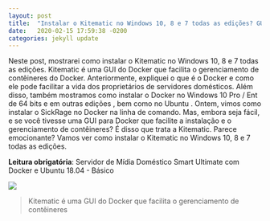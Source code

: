 ```yaml
---
layout: post
title:  "Instalar o Kitematic no Windows 10, 8 e 7 todas as edições? GUI para Docker"
date:   2020-02-15 17:59:38 -0200
categories: jekyll update
---
```



Neste post, mostrarei como instalar o Kitematic no Windows 10, 8 e 7 todas as edições. Kitematic é uma GUI do Docker que facilita o gerenciamento de contêineres do Docker. Anteriormente, expliquei o que é o Docker e como ele pode facilitar a vida dos proprietários de servidores domésticos. Além disso, também mostramos como instalar o Docker no Windows 10 Pro / Ent de 64 bits e em outras edições , bem como no Ubuntu . Ontem, vimos como instalar o SickRage no Docker na linha de comando. Mas, embora seja fácil, e se você tivesse uma GUI para Docker que facilite a instalação e o gerenciamento de contêineres? É disso que trata a Kitematic. Parece emocionante? Vamos ver como instalar o Kitematic no Windows 10, 8 e 7 todas as edições.

**Leitura obrigatória**: Servidor de Mídia Doméstico Smart Ultimate com Docker e Ubuntu 18.04 - Básico

![](https://www.smarthomebeginner.com/images/2016/12/install-kitematic-on-windows-feat-740x400.png)

>Kitematic é uma GUI do Docker que facilita o gerenciamento de contêineres

